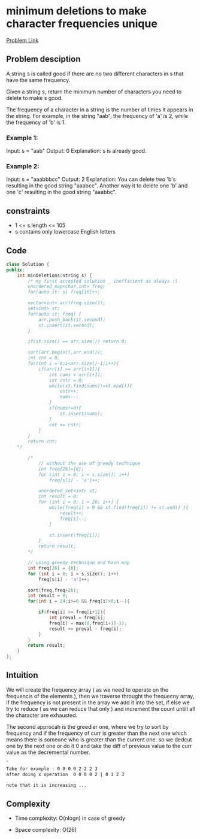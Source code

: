 # minimum deletions to make character frequencies unique
[Problem Link](https://leetcode.com/problems/minimum-deletions-to-make-character-frequencies-unique/)

## Problem desciption 
A string s is called good if there are no two different characters in s that have the same frequency.

Given a string s, return the minimum number of characters you need to delete to make s good.

The frequency of a character in a string is the number of times it appears in the string. For example, in the string "aab", the frequency of 'a' is 2, while the frequency of 'b' is 1.

### Example 1:

Input: s = "aab"
Output: 0
Explanation: s is already good.

### Example 2:

Input: s = "aaabbbcc"
Output: 2
Explanation: You can delete two 'b's resulting in the good string "aaabcc".
Another way it to delete one 'b' and one 'c' resulting in the good string "aaabbc".

## constraints
* 1 <= s.length <= 105
* s contains only lowercase English letters

## Code
```cpp
class Solution {
public:
    int minDeletions(string s) {
        /* my first accepted solution _ inefficient as always :(
        unordered_map<char,int> freq;
        for(auto it: s) freq[it]++;

        vector<int> arr(freq.size());
        set<int> st;
        for(auto it: freq) {
            arr.push_back(it.second);
            st.insert(it.second);
        }

        if(st.size() == arr.size()) return 0;

        sort(arr.begin(),arr.end());
        int cnt = 0;
        for(int i = 0;i<arr.size()-1;i++){
            if(arr[i] == arr[i+1]){
                int nums = arr[i+1];
                int cntr = 0;
                while(st.find(nums)!=st.end()){
                    cntr++;
                    nums--;
                }
                if(nums!=0){
                    st.insert(nums);
                }
                cnt += cntr;
            }
        }
        return cnt;
    */

        /*
            // without the use of greedy technique
            int freq[26]={0};
            for (int i = 0; i < s.size(); i++)
                freq[s[i] - 'a']++;

            unordered_set<int> st;
            int result = 0;
            for (int i = 0; i < 26; i++) {
                while(freq[i] > 0 && st.find(freq[i]) != st.end() ){
                    result++;
                    freq[i]--;
                }

                st.insert(freq[i]);
            }
            return result;
        */

        // using greedy technique and hash map
        int freq[26] = {0};
        for (int i = 0; i < s.size(); i++)
            freq[s[i] - 'a']++;

        sort(freq,freq+26);
        int result = 0;
        for(int i = 24;i>=0 && freq[i]>0;i--){

            if(freq[i] >= freq[i+1]){
                int preval = freq[i];
                freq[i] = max(0,freq[i+1]-1);
                result += preval - freq[i];
            }
        }
        return result;
    }
};

```

## Intuition
We will create the frequency array ( as we need to operate on the frequencis of the elements ), then we traverse throught the frequecny array, if the frequency is not present in the array we add it into the set, if else we try to reduce ( as we can reduce that only ) and increment the count untill all the character are exhausted. 

The second approcah is the greedier one, where we try to sort by frequency and if the frequency of curr is greater than the next one which means there is someone who is greater than the current one. so we dedcut one by the next one or do it 0 and take the diff of previous value to the curr value as the decremental number. 
``` bash
`
Take for example : 0 0 0 0 2 2 2 3
after doing x operation  0 0 0 0 2 | 0 1 2 3 

note that it is increasing ...

```

## Complexity
- Time complexity: O(nlogn) in case of greedy 


- Space complexity: O(26) 
